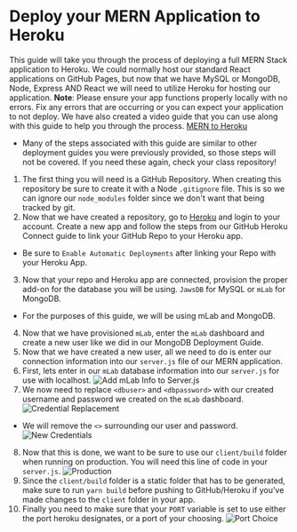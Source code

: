 # Deploy your MERN Application to Heroku
This guide will take you through the process of deploying a full MERN Stack application to Heroku. We could normally host our standard React applications on GitHub Pages, but now that we have MySQL or MongoDB, Node, Express AND React we will need to utilize Heroku for hosting our application.
**Note**: Please ensure your app functions properly locally with no errors. Fix any errors that are occurring or you can expect your application to not deploy.
We have also created a video guide that you can use along with this guide to help you through the process.
[MERN to Heroku](https://www.youtube.com/watch?v=qXIG8iKO7Fo&feature=youtu.be&list=PLOFmg4xbN_TPrB6w4rThsFanVxJI_SfER)
* Many of the steps associated with this guide are similar to other deployment guides you were previously provided, so those steps will not be covered. If you need these again, check your class repository!
1. The first thing you will need is a GitHub Repository. When creating this repository be sure to create it with a Node `.gitignore` file. This is so we can ignore our `node_modules` folder since we don't want that being tracked by git.
2. Now that we have created a repository, go to [Heroku](https://www.heroku.com) and login to your account. Create a new app and follow the steps from our GitHub Heroku Connect guide to link your GitHub Repo to your Heroku app.
* Be sure to `Enable Automatic Deployments` after linking your Repo with your Heroku App.
3. Now that your repo and Heroku app are connected, provision the proper add-on for the database you will be using. `JawsDB` for MySQL or `mLab` for MongoDB.
* For the purposes of this guide, we will be using mLab and MongoDB.
4. Now that we have provisioned `mLab`, enter the `mLab` dashboard and create a new user like we did in our MongoDB Deployment Guide.
5. Now that we have created a new user, all we need to do is enter our connection information into our `server.js` file of our MERN application.
6. First, lets enter in our `mLab` database information into our `server.js` for use with localhost.
![Add mLab Info to Server.js](images/AddLocalmLab.png)
7. We now need to replace `<dbuser>` and `<dbpassword>` with our created username and password we created on the `mLab` dashboard.
![Credential Replacement](images/credentialReplace.png)
* We will remove the `<>` surrounding our user and password.
![New Credentials](images/newCredentials.png)
8. Now that this is done, we want to be sure to use our `client/build` folder when running on production. You will need this line of code in your `server.js`.
![Production](images/nodeENVProduction.png)
9. Since the `client/build` folder is a static folder that has to be generated, make sure to run `yarn build` before pushing to GitHub/Heroku if you've made changes to the `client` folder in your app.
10. Finally you need to make sure that your `PORT` variable is set to use either the port heroku designates, or a port of your choosing.
![Port Choice](images/portChoice.png)